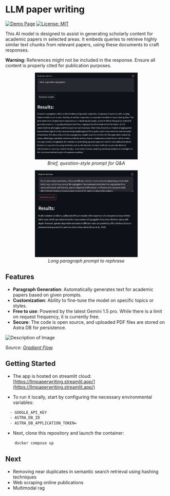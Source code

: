 # LLM paper writing

[![Demo Page](https://img.shields.io/badge/Project-Demo-FF4B4B?logo=streamlit)](https://llmpaperwriting.streamlit.app/)
[![License: MIT](https://img.shields.io/badge/License-MIT-success.svg?logo)](https://github.com/19revey/LLM_paper_writing/blob/main/LICENSE)



This AI model is designed to assist in generating scholarly content for academic papers in selected areas. It embeds queries to retrieve highly similar text chunks from relevant papers, using these documents to craft responses.

**Warning:** References might not be included in the response. Ensure all content is properly cited for publication purposes.


<!-- Image 1 -->
<p align="center">
  <img src="img/demo.png" alt="Description of Image 1" width="320" height="270"><br>
  <em>Brief, question-style prompt for Q&A</em>
</p>

<!-- Image 2 -->
<p align="center">
  <img src="img/demo1.png" alt="Description of Image 2" width="320" height="270"><br>
  <em>Long paragraph prompt to rephrase</em>
</p>



## Features
- **Paragraph Generation**: Automatically generates text for academic papers based on given prompts.
- **Customization**: Ability to fine-tune the model on specific topics or styles.
- **Free to use**: Powered by the latest Gemini 1.5 pro. While there is a limit on request frequency, it is currently free.
- **Secure**: The code is open source, and uploaded PDF files are stored on Astra DB for persistence.

<img src="https://i0.wp.com/gradientflow.com/wp-content/uploads/2023/10/newsletter87-RAG-simple.png?w=1464&ssl=1" alt="Description of Image" width="500" height="300">

*Source: [Gradient Flow](https://gradientflow.com/best-practices-in-retrieval-augmented-generation/).*

## Getting Started

- The app is hosted on streamlit cloud: [https://llmpaperwriting.streamlit.app/](https://llmpaperwriting.streamlit.app/)

- To run it locally, start by configuring the necessary environmental variables:
```bash
  - GOOGLE_API_KEY
  - ASTRA_DB_ID
  - ASTRA_DB_APPLICATION_TOKEN=
```
- Next, clone this repository and launch the container:
```bash
    docker compose up
```

## Next
- Removing near duplicates in semantic search retrieval using hashing techniques
- Web scraping online publications
- Multimodal rag